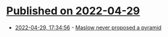 # [Published on 2022-04-29](index.md)

* [2022-04-29, 17:34:56](https://news.ycombinator.com/item?id=31208295) - [Maslow never proposed a pyramid](https://twitter.com/p_millerd/status/1509323819600732160)
